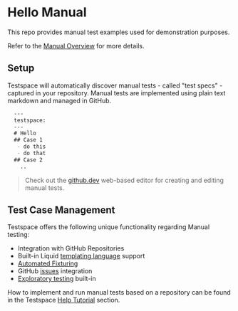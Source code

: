 # Hello Manual
This repo provides manual test examples used for demonstration purposes. 

Refer to the [Manual Overview](https://help.testspace.com/manual/overview) for more details. 

## Setup
Testspace will automatically discover manual tests - called "test specs" - captured in your repository. Manual tests are implemented using plain text markdown and managed in GitHub. 

```md
  ---
  testspace:
  ---
  # Hello
  ## Case 1
   - do this
   - do that
  ## Case 2
    ..
```

> Check out the [github.dev](https://docs.github.com/en/codespaces/the-githubdev-web-based-editor#about-the-web-based-editor) web-based editor for creating and editing manual tests.

## Test Case Management
Testspace offers the following unique functionality regarding Manual testing:

- Integration with GitHub Repositories
- Built-in Liquid [templating language](https://help.testspace.com/manual/implementation-spec#template-language) support
- [Automated Fixturing](https://help.testspace.com/manual/implementation-spec#automated-fixtures)
- GitHub [issues](https://help.testspace.com/manual/execution-session#issues) integration
- [Exploratory testing](https://help.testspace.com/manual/execution-session#exploratory) built-in


How to implement and run manual tests based on a repository can be found in the Testspace [Help Tutorial](https://help.testspace.com/tutorial/setup) section.

